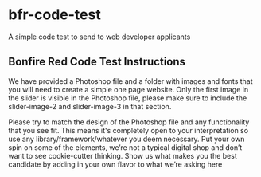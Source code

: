 # bfr-code-test
A simple code test to send to web developer applicants

## Bonfire Red Code Test Instructions

We have provided a Photoshop file and a folder with images and fonts that you will need to create a simple one page website. Only the first image in the slider is visible in the Photoshop file, please make sure to include the slider-image-2 and slider-image-3 in that section.

Please try to match the design of the Photoshop file and any functionality that you see fit. This means it's completely open to your interpretation so use any library/framework/whatever you deem necessary. Put your own spin on some of the elements, we’re not a typical digital shop and don’t want to see cookie-cutter thinking. Show us what makes you the best candidate by adding in your own flavor to what we’re asking here
